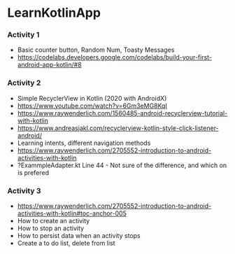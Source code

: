 # LearnKotlinApp


### Activity 1 
- Basic counter button, Random Num, Toasty Messages
- https://codelabs.developers.google.com/codelabs/build-your-first-android-app-kotlin/#8
### Activity 2
- Simple RecyclerView in Kotlin (2020 with AndroidX) 
- https://www.youtube.com/watch?v=6Gm3eMG8KqI 
- https://www.raywenderlich.com/1560485-android-recyclerview-tutorial-with-kotlin
- https://www.andreasjakl.com/recyclerview-kotlin-style-click-listener-android/
- Learning intents, different navigation methods 
- https://www.raywenderlich.com/2705552-introduction-to-android-activities-with-kotlin
- ?ExammpleAdapter.kt Line 44 - Not sure of the difference, and which on is prefered 
### Activity 3
- https://www.raywenderlich.com/2705552-introduction-to-android-activities-with-kotlin#toc-anchor-005
- How to create an activity
- How to stop an activity
- How to persist data when an activity stops
- Create a to do list, delete from list
